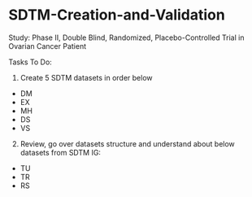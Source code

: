 # SDTM-Creation-and-Validation

Study: Phase II, Double Blind, Randomized, Placebo-Controlled Trial in Ovarian Cancer Patient

Tasks To Do:
1. Create 5 SDTM datasets in order below
* DM
* EX
* MH
* DS
* VS

2. Review, go over datasets structure and understand about below datasets from SDTM IG:    
* TU
* TR 
* RS
